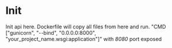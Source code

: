 # Init

Init api here.
Dockerfile will copy all files from here and run.
"CMD ["gunicorn", "--bind", "0.0.0.0:8000", "your_project_name.wsgi:application"]"
with *8080* port exposed
